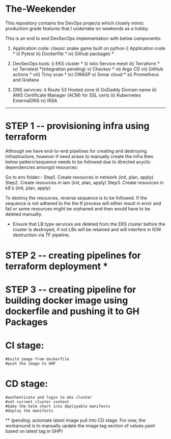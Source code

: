 # The-Weekender
This repository contains the DevOps projects which closely mimic production grade features that I undertake on weekends as a hobby.

This is an end to end  DevSecOps implementation with below components:

1. Application code: classic snake game built on python
i) Application code *
ii) Pytest
iii) Dockerfile *
iv) Github packages *

2. DevSecOps tools:
i) EKS cluster *
ii) Istio Service mesh
iii) Terraform *
iv) Terratest *(integration pending)
v) Checkov *
vi) Argo CD
vii) GitHub actions *
viii) Trivy scan *
ix) OWASP 
x) Sonar cloud *
xi) Prometheus and Grafana

3. DNS services:
i) Route 53 Hosted zone
ii) GoDaddy Domain name
iii) AWS Certificate Manager (ACM) for SSL certs
iii) Kubernetes ExternalDNS
iv) IRSA
_________________________________________________________
# STEP 1 -- provisioning infra using terraform

Although we have end-to-end pipelines for creating and destroying infrastructure, however if need arises to manually create the infra then below pattern/sequence needs to be followed due to directed acyclic dependencies amongst resources:

Go to env folder:-
Step1. Create resources in network (init, plan, apply)
Step2. Create resources in iam (init, plan, apply)
Step3. Create resources in k8's (init, plan, apply)

To destroy the resources, reverse sequence is to be followed. If the sequence is not adhered to the the tf process will either result in error and fail or some resources might be orphaned and then would have to be deleted manually.

* Ensure that LB type services are deleted from the EKS cluster before the cluster is destroyed, if not LBs will be retained and will interfere in IGW destruction via TF pipeline.

# STEP 2 -- creating pipelines for terraform deployment *

# STEP 3 -- creating pipeline for building docker image using dockerfile and pushing it to GH Packages
# CI stage:    
    #build image from dockerfile 
    #push the image to GHP

# CD stage:
    #authenticate and login to eks cluster
    #set current cluster context
    #bake the helm chart into deployable manifests
    #deploy the manifests

** (pending: automate latest image pull into CD stage. For now, the workaround is to manually update the image:tag section of values.yaml based on latest tag in GHP)